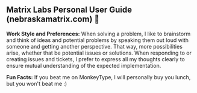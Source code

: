 ## Matrix Labs Personal User Guide (nebraskamatrix.com) 👋

**Work Style and Preferences:**
  When solving a problem, I like to brainstorm and think of ideas and potential problems by speaking them out loud with someone and getting another perspective. That way, more possibilities arise, whether that be potential issues or solutions. When responding to or creating issues and tickets, I prefer to express all my thoughts clearly to ensure mutual understanding of the expected implementation.

**Fun Facts:**
  If you beat me on MonkeyType, I will personally buy you lunch, but you won't beat me :)

  
